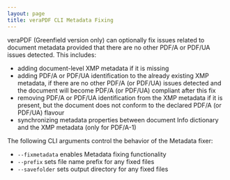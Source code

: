 ```yaml
---
layout: page
title: veraPDF CLI Metadata Fixing
---
```


veraPDF (Greenfield version only) can optionally fix issues related to document metadata provided that there are no other PDF/A or PDF/UA issues detected. This includes:
- adding document-level XMP metadata if it is missing
- adding PDF/A or PDF/UA identification to the already existing XMP metadata, if there are no other PDF/A (or PDF/UA) issues detected and the document will become PDF/A (or PDF/UA) compliant after this fix
- removing PDF/A or PDF/UA identification from the XMP metadata if it is present, but the document does not conform to the declared PDF/A (or PDF/UA) flavour
- synchronizing metadata properties between document Info dictionary and the XMP metadata (only for PDF/A-1)

The following CLI arguments control the behavior of the Metadata fixer:
- `--fixmetadata` enables Metadata fixing functionality
- `--prefix` sets file name prefix for any fixed files
- `--savefolder` sets output directory for any fixed files
